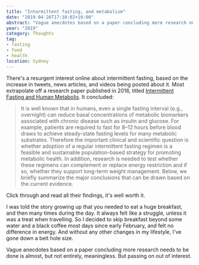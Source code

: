 ```yaml
---
title: "Intermittent fasting, and metabolism"
date: "2019-04-26T17:38:02+10:00"
abstract: "Vague anecdotes based on a paper concluding more research needs to be done is almost, but not entirely, meaningless. But passing on out of interest."
year: "2019"
category: Thoughts
tag:
- fasting
- food
- health
location: Sydney
---
```

There's a resurgent interest online about intermittent fasting, based on the increase in tweets, news articles, and videos being posted about it. Most extrapolate off a research paper published in 2016, titled [Intermittent Fasting and Human Metabolis](https://www.ncbi.nlm.nih.gov/pmc/articles/PMC4516560/). It concluded:

> It is well known that in humans, even a single fasting interval (e.g., overnight) can reduce basal concentrations of metabolic biomarkers associated with chronic disease such as insulin and glucose. For example, patients are required to fast for 8–12 hours before blood draws to achieve steady-state fasting levels for many metabolic substrates. Therefore the important clinical and scientific question is whether adoption of a regular intermittent fasting regimen is a feasible and sustainable population-based strategy for promoting metabolic health. In addition, research is needed to test whether these regimens can complement or replace energy restriction and if so, whether they support long-term weight management. Below, we briefly summarize the major conclusions that can be drawn based on the current evidence. 

Click through and read all their findings, it's well worth it.

I was told the story growing up that you needed to eat a huge breakfast, and then many times during the day. It always felt like a struggle, unless it was a treat when travelling. So I decided to skip breakfast beyond some water and a black coffee most days since early February, and felt no difference in energy. And without any other changes in my lifestyle, I've gone down a belt hole size.

Vague anecdotes based on a paper concluding more research needs to be done is almost, but not entirely, meaningless. But passing on out of interest.

